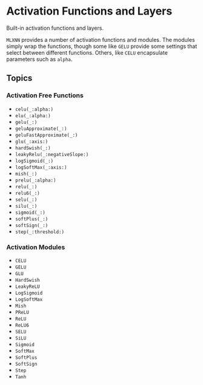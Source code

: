 # Activation Functions and Layers

Built-in activation functions and layers.

`MLXNN` provides a number of activation functions and modules.  The modules
simply wrap the functions, though some like ``GELU`` provide some settings
that select between different functions.  Others, like ``CELU`` encapsulate parameters
such as `alpha`.

## Topics

### Activation Free Functions

- ``celu(_:alpha:)``
- ``elu(_:alpha:)``
- ``gelu(_:)``
- ``geluApproximate(_:)``
- ``geluFastApproximate(_:)``
- ``glu(_:axis:)``
- ``hardSwish(_:)``
- ``leakyRelu(_:negativeSlope:)``
- ``logSigmoid(_:)``
- ``logSoftMax(_:axis:)``
- ``mish(_:)``
- ``prelu(_:alpha:)``
- ``relu(_:)``
- ``relu6(_:)``
- ``selu(_:)``
- ``silu(_:)``
- ``sigmoid(_:)``
- ``softPlus(_:)``
- ``softSign(_:)``
- ``step(_:threshold:)``

### Activation Modules

- ``CELU``
- ``GELU``
- ``GLU``
- ``HardSwish``
- ``LeakyReLU``
- ``LogSigmoid``
- ``LogSoftMax``
- ``Mish``
- ``PReLU``
- ``ReLU``
- ``ReLU6``
- ``SELU``
- ``SiLU``
- ``Sigmoid``
- ``SoftMax``
- ``SoftPlus``
- ``SoftSign``
- ``Step``
- ``Tanh``

